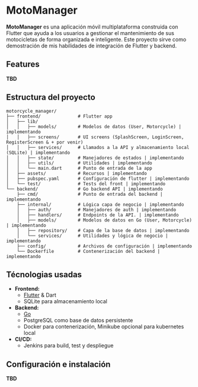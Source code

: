 # MotoManager

**MotoManager** es una aplicación móvil multiplataforma construida con Flutter que ayuda a los usuarios a gestionar el mantenimiento de sus motocicletas de forma organizada e inteligente. Este proyecto sirve como demostración de mis habilidades de integración de Flutter y backend.

## Features

  **TBD**

## Estructura del proyecto

```
motorcycle_manager/
├── frontend/              # Flutter app
│   ├── lib/
│   │   ├── models/        # Modelos de datos (User, Motorcycle) | implementando
│   │   ├── screens/       # UI screens (SplashScreen, LoginScreen, RegisterScreen & + por venir)
│   │   ├── services/      # Llamados a la API y almacenamiento local (SQLite) | implementando
│   │   ├── state/         # Manejadores de estados | implementando
│   │   ├── utils/         # Utilidades | implementando
│   │   └── main.dart      # Punto de entrada de la app 
│   ├── assets/            # Recursos | implementando
│   ├── pubspec.yaml       # Configuración de flutter | implementando
│   └── test/              # Tests del front | implementando
└── backend/               # Go backend API | implementando
    ├── cmd/               # Punto de entrada del backend | implementando
    ├── internal/          # Lógica capa de negocio | implementando
    │   ├── auth/          # Manejadores de auth | implementando
    │   ├── handlers/      # Endpoints de la API. | implementando
    │   ├── models/        # Modelos de datos en Go (User, Motorcycle) | implementando
    │   ├── repository/    # Capa de la base de datos | implementando
    │   └── services/      # Utilidades y lógica de negocio | implementando
    ├── config/            # Archivos de configuración | implementando
    └── Dockerfile         # Contenerización del backend | implementando
```

## Técnologias usadas

- **Frontend:**  
  - [Flutter](https://flutter.dev) & Dart  
  - SQLite para almacenamiento local
- **Backend:**  
  - [Go](https://golang.org)  
  - PostgreSQL como base de datos persistente  
  - Docker para contenerización, Minikube opcional para kubernetes local
- **CI/CD:**  
  - Jenkins para build, test y despliegue

## Configuración e instalación

  **TBD**